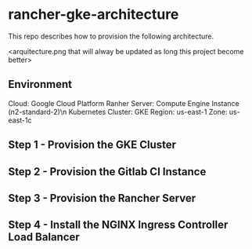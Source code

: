 # rancher-gke-architecture

This repo describes how to provision the following architecture.

<arquitecture.png that will alway be updated as long this project become better>

## Environment

Cloud: Google Cloud Platform
Ranher Server: Compute Engine Instance (n2-standard-2)\n
Kubernetes Cluster: GKE
Region: us-east-1
Zone: us-east-1c

## Step 1 - Provision the GKE Cluster

## Step 2 - Provision the Gitlab CI Instance

## Step 3 - Provision the Rancher Server

## Step 4 - Install the NGINX Ingress Controller Load Balancer
